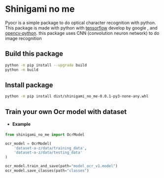 # Shinigami no me
Pyocr is a simple package to do optical character recognition with python.
This package is made with python with [tensorflow](https://www.tensorflow.org) develop by google ,
and [opencv-python](https://docs.opencv.org).
this package uses CNN (convolution neuron network) to do image recognition

## Build this package

```bash
python -m pip install --upgrade build
python -m build
```

## Install package

```bash
python -m pip install dist/shinigami_no_me-0.0.1-py3-none-any.whl
```

## Train your own Ocr model with dataset
* #### Example
```python
from shinigami_no_me import OcrModel

ocr_model = OcrModel(
    'dataset-a-z/data/training_data',
    'dataset-a-z/data/testing_data'
)

ocr_model.train_and_save(path="model_ocr_v1.model")
ocr_model.save_classes(path="classes")
```